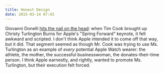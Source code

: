 ```yaml
---
title: Honest Design
date: 2015-03-14 07:43
---
```

Giovanni Donelli [hits the nail on the head](http://blog.astropad.com/good-design-is-honest/): when Tim Cook brought up Christy Turlington Burns for Apple's "Spring Forward" keynote, it felt awkward and scripted. I don't think Apple intended it to come off that way, but it did. That segment seemed as though Mr. Cook was trying to use Ms. Turlington as an example of _every_ potential Apple Watch wearer: the athlete, the mother, the successful businesswoman, the donates-their-time person. I think Apple earnestly, and rightly, wanted to promote Ms. Turlington, but their execution felt forced. 
